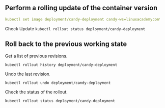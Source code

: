 ## Perform a rolling update of the container version

```yaml
kubectl set image deployment/candy-deployment candy-ws=linuxacademycontent/candy-service:3 --record
```

Check Update 
`kubectl rollout status deployment/candy-deployment`


## Roll back to the previous working state

Get a list of previous revisions.

`kubectl rollout history deployment/candy-deployment`

Undo the last revision.

`kubectl rollout undo deployment/candy-deployment`

Check the status of the rollout.

`kubectl rollout status deployment/candy-deployment` 
